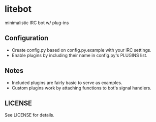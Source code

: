 # litebot

minimalistic IRC bot w/ plug-ins

## Configuration

- Create config.py based on config.py.example with your IRC settings.
- Enable plugins by including their name in config.py's PLUGINS list.

## Notes

- Included plugins are fairly basic to serve as examples.
- Custom plugins work by attaching functions to bot's signal handlers.

## LICENSE

See LICENSE for details.

